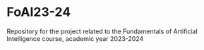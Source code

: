 # FoAI23-24
Repository for the project related to the Fundamentals of Artificial Intelligence course, academic year 2023-2024
